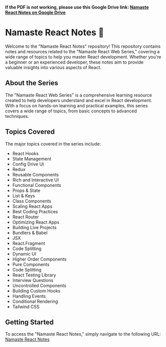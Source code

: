 **If the PDF is not working, please use this Google Drive link: [Namaste React Notes on Google Drive](https://drive.google.com/drive/folders/1T588Xj0dsN-dEfcrcCt8wWwD2gLufS5g?usp=drive_link)**


# Namaste React Notes 🚀

Welcome to the "Namaste React Notes" repository! This repository contains notes and resources related to the "Namaste React Web Series," covering a wide range of topics to help you master React development. Whether you're a beginner or an experienced developer, these notes aim to provide valuable insights into various aspects of React.

## About the Series

The "Namaste React Web Series" is a comprehensive learning resource created to help developers understand and excel in React development. With a focus on hands-on learning and practical examples, this series covers a wide range of topics, from basic concepts to advanced techniques.

## Topics Covered

The major topics covered in the series include:

- React Hooks
- State Management
- Config Drive UI
- Redux
- Reusable Components
- Rich and Interactive UI
- Functional Components
- Props & State
- List & Keys
- Class Components
- Scaling React Apps
- Best Coding Practices
- React Router
- Optimizing React Apps
- Building Live Projects
- Bundlers & Babel
- JSX
- React.Fragment
- Code Splitting
- Dynamic UI
- Higher Order Components
- Pure Components
- Code Splitting
- React Testing Library
- Interview Questions
- Uncontrolled Components
- Building Custom Hooks
- Handling Events
- Conditional Rendering
- Tailwind CSS

## Getting Started

To access the "Namaste React Notes," simply navigate to the following URL: [Namaste React Notes](https://github.com/rizonkumar/Namaste-React-Notes)
